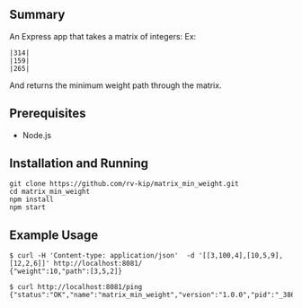 ## Summary
An Express app that takes a matrix of integers:
Ex:
```
|314| 
|159| 
|265|
```
And returns the minimum weight path through the matrix.

## Prerequisites
* Node.js

## Installation and Running
```
git clone https://github.com/rv-kip/matrix_min_weight.git
cd matrix_min_weight
npm install
npm start
```

## Example Usage
```
$ curl -H 'Content-type: application/json'  -d '[[3,100,4],[10,5,9],[12,2,6]]' http://localhost:8081/
{"weight":10,"path":[3,5,2]}
```

```
$ curl http://localhost:8081/ping
{"status":"OK","name":"matrix_min_weight","version":"1.0.0","pid":"_38642"}
```
